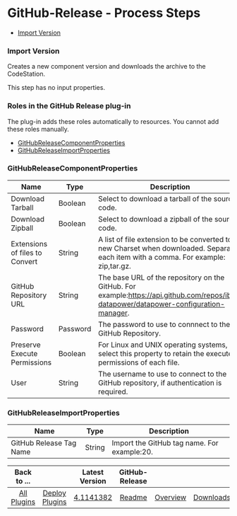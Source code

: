 
# GitHub-Release - Process Steps

* [Import Version](#import_version)


### Import Version

Creates a new component version and downloads the archive to the CodeStation.

This step has no input properties.


### Roles in the GitHub Release plug-in

The plug-in adds these roles automatically to resources. You cannot add these roles manually.


* [GitHubReleaseComponentProperties](#githubreleasecomponentproperties_role)
* [GitHubReleaseImportProperties](#githubreleaseimportproperties_role)


### GitHubReleaseComponentProperties


| Name | Type | Description |
| --- | --- | --- |
| Download Tarball | Boolean | Select to download a tarball of the source code. |
| Download Zipball | Boolean | Select to download a zipball of the source code. |
| Extensions of files to Convert | String | A list of file extension to be converted to a new Charset when downloaded. Separate each item with a comma. For example: zip,tar.gz. |
| GitHub Repository URL | String | The base URL of the repository on the GitHub. For example:https://api.github.com/repos/ibm-datapower/datapower-configuration-manager. |
| Password | Password | The password to use to connnect to the GitHub Repository. |
| Preserve Execute Permissions | Boolean | For Linux and UNIX operating systems, select this property to retain the execute permissions of each file. |
| User | String | The username to use to connect to the GitHub repository, if authentication is required. |

### GitHubReleaseImportProperties


| Name | Type | Description |
| --- | --- | --- |
| GitHub Release Tag Name | String | Import the GitHub tag name. For example:20. |



|Back to ...||Latest Version|GitHub-Release |||
| :---: | :---: | :---: | :---: | :---: | :---: |
|[All Plugins](../../index.md)|[Deploy Plugins](../README.md)|[4.1141382](https://raw.githubusercontent.com/UrbanCode/IBM-UCD-PLUGINS/main/files/sourceconfig-github-release/ucd-GitHubReleaseSourceConfig-4.1141382.zip)|[Readme](README.md)|[Overview](overview.md)|[Downloads](downloads.md)|
